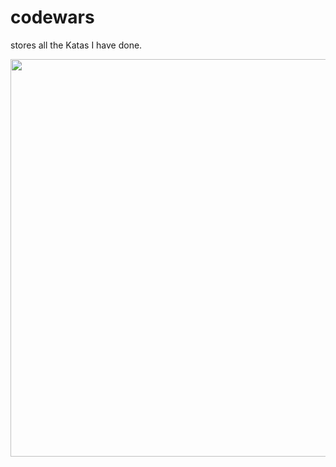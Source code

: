 # codewars
stores all the Katas I have done.

<p align="center">
  <img width="846" height="636" src="https://i1.wp.com/www.jessicayung.com/wp-content/uploads/2016/09/cw.png?fit=846%2C636&ssl=1">
</p>
